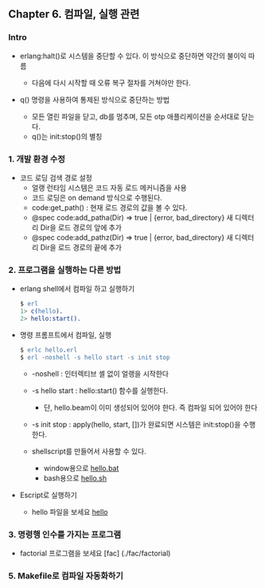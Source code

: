 ## Chapter 6. 컴파일, 실행 관련

### Intro

* erlang:halt()로 시스템을 중단할 수 있다. 이 방식으로 중단하면 약간의 불이익 따름
    * 다음에 다시 시작할 때 오류 복구 절차를 거쳐야만 한다.

* q() 명령을 사용하여 통제된 방식으로 중단하는 방법
    * 모든 열린 파일을 닫고, db를 멈추며, 모든 otp 애플리케이션을 순서대로 닫는다.
    * q()는 init:stop()의 별칭


### 1. 개발 환경 수정 
    
* 코드 로딩 검색 경로 설정 
    * 얼랭 런타임 시스템은 코드 자동 로드 메커니즘을 사용
    * 코드 로딩은 on demand 방식으로 수행된다.
    * code:get_path() : 현재 로드 경로의 값을 볼 수 있다.
    * @spec code:add_patha(Dir) => true | {error, bad_directory}
        새 디렉터리 Dir을 로드 경로의 앞에 추가
    * @spec code:add_pathz(Dir) => true | {error, bad_directory}
        새 디렉터리 Dir을 로드 경로의 끝에 추가


### 2. 프로그램을 실행하는 다른 방법

* erlang shell에서 컴파일 하고 실행하기
    ```erlang
    $ erl
    1> c(hello).
    2> hello:start().
    ```
* 명령 프롬프트에서 컴파일, 실행
    ```erlang
    $ erlc hello.erl
    $ erl -noshell -s hello start -s init stop 
    ```
    * -noshell : 인터렉티브 셸 없이 얼랭을 시작한다
    * -s hello start : hello:start() 함수를 실행한다.
        * 단, hello.beam이 이미 생성되어 있어야 한다. 즉 컴파일 되어 있어야 한다
    * -s init stop : apply(hello, start, [])가 완료되면 시스템은 init:stop()을 수행한다. 

    * shellscript를 만들어서 사용할 수 있다. 
        * window용으로 [hello.bat](./hello/hello.bat)
        * bash용으로 [hello.sh](./hello/hello.sh)
    
* Escript로 실행하기 
    * hello 파일을 보세요 [hello](./hello/hello)


### 3. 명령행 인수를 가지는 프로그램
    
* factorial 프로그램을 보세요 [fac] (./fac/factorial)


### 5. Makefile로 컴파일 자동화하기 
